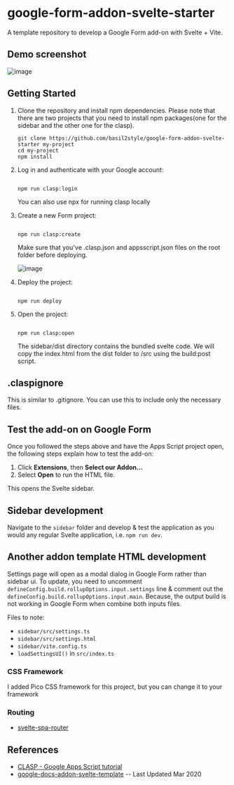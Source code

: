 # google-form-addon-svelte-starter

A template repository to develop a Google Form add-on with Svelte + Vite.

## Demo screenshot
![image](https://github.com/basil2style/google-form-addon-svelte-starter/assets/1285344/803d6526-8de8-4b9a-9f50-ea415c07d108)


## Getting Started

1. Clone the repository and install npm dependencies. Please note that there are two projects that you need to install npm packages(one for the sidebar and the other one for the clasp).

   ```
   git clone https://github.com/basil2style/google-form-addon-svelte-starter my-project
   cd my-project
   npm install
   ```

1. Log in and authenticate with your Google account:

   ```

   npm run clasp:login

   ```

   You can also use npx for running clasp locally

1. Create a new Form project:

   ```

   npm run clasp:create

   ```

   Make sure that you've .clasp.json and appsscript.json files on the root folder before deploying.

   ![image](https://user-images.githubusercontent.com/1285344/209518808-4e3babda-a85e-47d3-a937-891571062e80.png)

1. Deploy the project:

   ```

   npm run deploy

   ```

1. Open the project:

   ```

   npm run clasp:open

   ```

   The sidebar/dist directory contains the bundled svelte code. We will copy the index.html from the dist folder to /src using the build:post script.

## .claspignore

   This is similar to .gitignore. You can use this to include only the necessary files.

## Test the add-on on Google Form

Once you followed the steps above and have the Apps Script project open, the following steps explain how to test the add-on:

1. Click **Extensions**, then **Select our Addon...**
1. Select **Open** to run the HTML file.

This opens the Svelte sidebar.

## Sidebar development

Navigate to the `sidebar` folder and develop & test the application as you would any regular Svelte application, i.e. `npm run dev`.

## Another addon template HTML development

Settings page will open as a modal dialog in Google Form rather than sidebar ui. To update, you need to uncomment `defineConfig.build.rollupOptions.input.settings` line & comment out the `defineConfig.build.rollupOptions.input.main`. Because, the output build is not working in Google Form when combine both inputs files.

Files to note:

- `sidebar/src/settings.ts`
- `sidebar/src/settings.html`
- `sidebar/vite.config.ts`
- `loadSettingsUI()` in `src/index.ts`

### CSS Framework

   I added Pico CSS framework for this project, but you can change it to your framework

### Routing

  - [svelte-spa-router](https://github.com/ItalyPaleAle/svelte-spa-router) 


## References

- [CLASP - Google Apps Script tutorial](https://blog.makeinfo.co/clasp-google-apps-script-tutorial)
- [google-docs-addon-svelte-template](https://github.com/mikenikles/google-docs-addon-svelte-template) -- Last Updated Mar 2020
